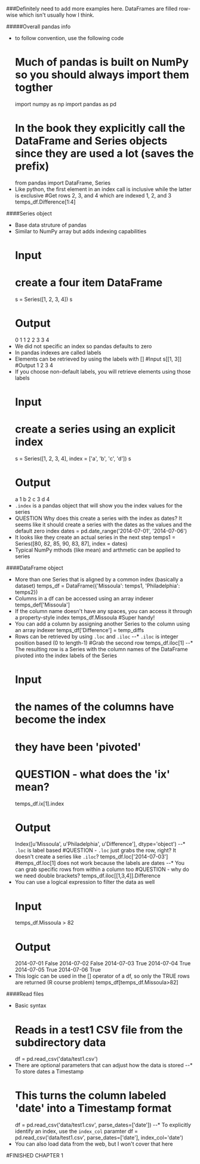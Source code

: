 ###Definitely need to add more examples here. DataFrames are filled row-wise which isn't usually how I think.

#####Overall pandas info
* to follow convention, use the following code
    # Much of pandas is built on NumPy so you should always import them togther
    import numpy as np
    import pandas as pd
    # In the book they explicitly call the DataFrame and Series objects since they are used a lot (saves the prefix)
    from pandas import DataFrame, Series
* Like python, the first element in an index call is inclusive while the latter is exclusive
    #Get rows 2, 3, and 4 which are indexed 1, 2, and 3
    temps_df.Difference[1:4]
    
####Series object
* Base data struture of pandas
* Similar to NumPy array but adds indexing capabilities
    # Input
    # create a four item DataFrame
    s = Series([1, 2, 3, 4])
    s
    # Output
    0    1
    1    2
    2    3
    3    4
* We did not specific an index so pandas defaults to zero
* In pandas indexes are called labels
* Elements can be retrieved by using the labels with []
    #Input
    s[[1, 3]]
    #Output
    1    2
    3    4
* If you choose non-default labels, you will retrieve elements using those labels
    # Input
    # create a series using an explicit index
    s = Series([1, 2, 3, 4], 
        index = ['a', 'b', 'c', 'd'])
    s
    # Output
    a    1
    b    2
    c    3
    d    4
* `.index` is a pandas object that will show you the index values for the series
* QUESTION Why does this create a series with the index as dates? It seems like it should create a series with the dates as the values and the default zero index
    dates = pd.date_range('2014-07-01', '2014-07-06')
* It looks like they create an actual series in the next step
    temps1 = Series([80, 82, 85, 90, 83, 87], 
                   index = dates)
* Typical NumPy mthods (like mean) and arthmetic can be applied to series

####DataFrame object
* More than one Series that is aligned by a common index (basically a dataset)
    temps_df = DataFrame({'Missoula': temps1, 'Philadelphia': temps2})
* Columns in a df can be accessed using an array indexer
    temps_def['Missoula']
* If the column name doesn't have any spaces, you can access it through a property-style index
    temps_df.Missoula #Super handy!
* You can add a column by assigning another Series to the column using an array indexer
    temps_df['Difference'] = temp_diffs
* Rows can be retrieved by using `.loc` and `.iloc`
--* `.iloc` is integer position based (0 to length-1)
    #Grab the second row
    temps_df.iloc[1]
--* The resulting row is a Series with the column names of the DataFrame pivoted into the index labels of the Series
    # Input
    # the names of the columns have become the index
    # they have been 'pivoted'
    # QUESTION - what does the 'ix' mean?
    temps_df.ix[1].index
    # Output
    Index([u'Missoula', u'Philadelphia', u'Difference'], dtype='object')
--* `.loc` is label based
    #QUESTION - `.loc` just grabs the row, right? It doesn't create a series like `.iloc`?
    temps_df.loc['2014-07-03']
    #temps_df.loc[1] does not work because the labels are dates
--* You can grab specific rows from within a column too
    #QUESTION  - why do we need double brackets?
    temps_df.iloc[[1,3,4]].Difference
* You can use a logical expression to filter the data as well
    # Input
    temps_df.Missoula > 82
    # Output
    2014-07-01    False
    2014-07-02    False
    2014-07-03     True
    2014-07-04     True
    2014-07-05     True
    2014-07-06     True
* This logic can be used in the [] operator of a df, so only the TRUE rows are returned (R course problem)
    temps_df[temps_df.Missoula>82]
    
####Read files
* Basic syntax    
    # Reads in a test1 CSV file from the subdirectory data
    df = pd.read_csv('data/test1.csv')
* There are optional parameters that can adjust how the data is stored
--* To store dates a Timestamp
    # This turns the column labeled 'date' into a Timestamp format
    df = pd.read_csv('data/test1.csv', parse_dates=['date'])
--* To explicitly identify an index, use the `index_col` paramter
    df = pd.read_csv('data/test1.csv', parse_dates=['date'], index_col='date')
* You can also load data from the web, but I won't cover that here

#FINISHED CHAPTER 1
